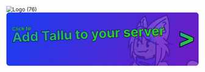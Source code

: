 ![Logo (76)](https://github.com/TrellTrell/Tallu/assets/149860492/1a0f10d3-da99-4148-99cf-55627dfb63b0)
<a href="https://discord.com/oauth2/authorize?client_id=1226061564201926687&permissions=8&scope=bot" target="_blank"><img src="https://raw.githubusercontent.com/TrellTrell/Tallu/main/addTallu.png" /></a>
